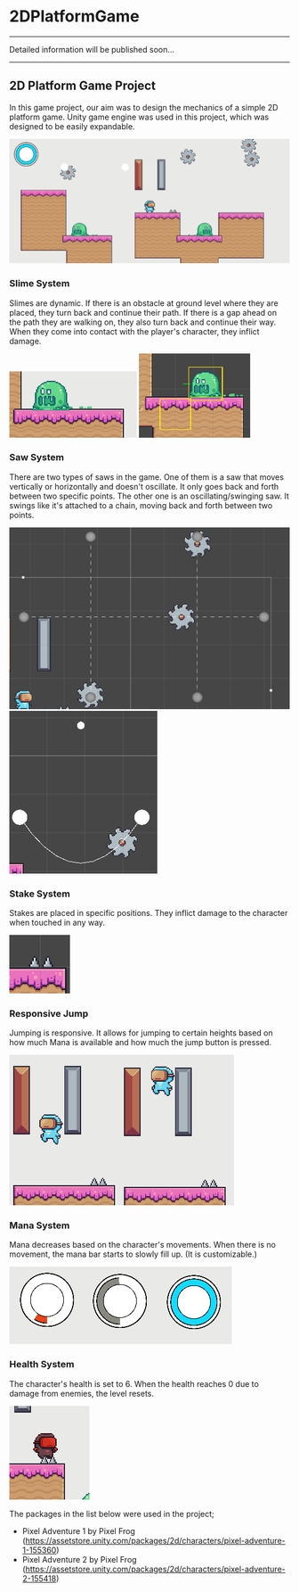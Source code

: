 # 2DPlatformGame

______

Detailed information will be published soon...

______

## 2D Platform Game Project
In this game project, our aim was to design the mechanics of a simple 2D platform game. Unity game engine was used in this project, which was designed to be easily expandable.

![2D Platform Game Project](/Screenshots/Main.png "2D Platform Game Project")

### Slime System
Slimes are dynamic. If there is an obstacle at ground level where they are placed, they turn back and continue their path. If there is a gap ahead on the path they are walking on, they also turn back and continue their way.
When they come into contact with the player's character, they inflict damage.

![Slime System](/Screenshots/Slime.png "Slime")
![Slime System 2](/Screenshots/Slime2.png "Slime 2")

### Saw System
There are two types of saws in the game.
One of them is a saw that moves vertically or horizontally and doesn't oscillate. It only goes back and forth between two specific points.
The other one is an oscillating/swinging saw. It swings like it's attached to a chain, moving back and forth between two points.

![Saw System](/Screenshots/Saw1.png "Saw")
![Saw System 2](/Screenshots/Saw2.png "Saw 2")

### Stake System
Stakes are placed in specific positions. They inflict damage to the character when touched in any way.

![Stake System](/Screenshots/Stake.png "Stake")

### Responsive Jump
Jumping is responsive. It allows for jumping to certain heights based on how much Mana is available and how much the jump button is pressed.

![Responsive Jump](/Screenshots/Jump.png "Jump")

### Mana System
Mana decreases based on the character's movements. When there is no movement, the mana bar starts to slowly fill up. (It is customizable.)

![Mana System](/Screenshots/Mana.png "Mana")

### Health System
The character's health is set to 6. When the health reaches 0 due to damage from enemies, the level resets.

![Health System](/Screenshots/Damage.png "Damage")


The packages in the list below were used in the project;
* Pixel Adventure 1 by Pixel Frog (https://assetstore.unity.com/packages/2d/characters/pixel-adventure-1-155360)
* Pixel Adventure 2 by Pixel Frog (https://assetstore.unity.com/packages/2d/characters/pixel-adventure-2-155418)
